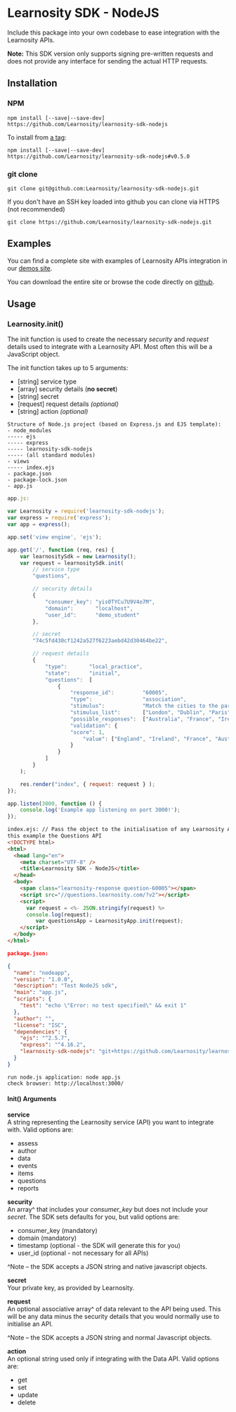# Learnosity SDK - NodeJS

Include this package into your own codebase to ease integration with the Learnosity APIs.

**Note:** This SDK version only supports signing pre-written requests and does not provide any interface for sending the actual HTTP requests.

## Installation

### NPM

    npm install [--save|--save-dev] https://github.com/Learnosity/learnosity-sdk-nodejs

To install from [a tag](https://github.com/Learnosity/learnosity-sdk-nodejs/releases):

    npm install [--save|--save-dev] https://github.com/Learnosity/learnosity-sdk-nodejs#v0.5.0

### git clone

```shell
git clone git@github.com:Learnosity/learnosity-sdk-nodejs.git
```

If you don't have an SSH key loaded into github you can clone via HTTPS (not recommended)

```shell
git clone https://github.com/Learnosity/learnosity-sdk-nodejs.git
```

## Examples

You can find a complete site with examples of Learnosity APIs integration in our [demos site](http://demos.learnosity.com/).

You can download the entire site or browse the code directly on [github](https://github.com/Learnosity/learnosity-demos/).

## Usage

### Learnosity.init()

The init function is used to create the necessary _security_ and _request_ details used to integrate with a Learnosity API. Most often this will be a JavaScript object.

The init function takes up to 5 arguments:

- [string] service type
- [array] security details (**no secret**)
- [string] secret
- [request] request details _(optional)_
- [string] action _(optional)_

```
Structure of Node.js project (based on Express.js and EJS template):
- node_modules
----- ejs
----- express
----- learnosity-sdk-nodejs
----- (all standard modules)
- views
----- index.ejs
- package.json
- package-lock.json
- app.js
```

```javascript
app.js:

var Learnosity = require('learnosity-sdk-nodejs');
var express = require('express');
var app = express();

app.set('view engine', 'ejs');

app.get('/', function (req, res) {
    var learnositySdk = new Learnosity();
    var request = learnositySdk.init(
        // service type
        "questions",

        // security details
        {
            "consumer_key": "yis0TYCu7U9V4o7M",
            "domain":       "localhost",
            "user_id":      "demo_student"
        },

        // secret
        "74c5fd430cf1242a527f6223aebd42d30464be22",

        // request details
        {
            "type":       "local_practice",
            "state":      "initial",
            "questions":  [
                {
                    "response_id":         "60005",
                    "type":                "association",
                    "stimulus":            "Match the cities to the parent nation.",
                    "stimulus_list":       ["London", "Dublin", "Paris", "Sydney"],
                    "possible_responses":  ["Australia", "France", "Ireland", "England"],
                    "validation": {
                    "score": 1,
                        "value": ["England", "Ireland", "France", "Australia"]
                    }
                }
            ]
        }
    );

    res.render("index", { request: request } );
});

app.listen(3000, function () {
    console.log('Example app listening on port 3000!');
});
```

```html
index.ejs: // Pass the object to the initialisation of any Learnosity API, in
this example the Questions API
<!DOCTYPE html>
<html>
  <head lang="en">
    <meta charset="UTF-8" />
    <title>Learnosity SDK - NodeJS</title>
  </head>
  <body>
    <span class="learnosity-response question-60005"></span>
    <script src="//questions.learnosity.com/?v2"></script>
    <script>
      var request = <%- JSON.stringify(request) %>
      console.log(request);
         var questionsApp = LearnosityApp.init(request);
    </script>
  </body>
</html>
```

```json
package.json:

{
  "name": "nodeapp",
  "version": "1.0.0",
  "description": "Test NodeJS sdk",
  "main": "app.js",
  "scripts": {
    "test": "echo \"Error: no test specified\" && exit 1"
  },
  "author": "",
  "license": "ISC",
  "dependencies": {
    "ejs": "^2.5.7",
    "express": "^4.16.2",
    "learnosity-sdk-nodejs": "git+https://github.com/Learnosity/learnosity-sdk-nodejs.git#v0.5.0"
  }
}
```

```
run node.js application: node app.js
check browser: http://localhost:3000/
```

#### Init() Arguments

**service**<br>
A string representing the Learnosity service (API) you want to integrate with. Valid options are:

- assess
- author
- data
- events
- items
- questions
- reports

**security**<br>
An array^ that includes your _consumer_key_ but does not include your _secret_. The SDK sets defaults for you, but valid options are:

- consumer_key (mandatory)
- domain (mandatory)
- timestamp (optional - the SDK will generate this for you)
- user_id (optional - not necessary for all APIs)

^Note – the SDK accepts a JSON string and native javascript objects.

**secret**<br>
Your private key, as provided by Learnosity.

**request**<br>
An optional associative array^ of data relevant to the API being used. This will be any data minus the security details that you would normally use to initialise an API.

^Note – the SDK accepts a JSON string and normal Javascript objects.

**action**<br>
An optional string used only if integrating with the Data API. Valid options are:

- get
- set
- update
- delete
